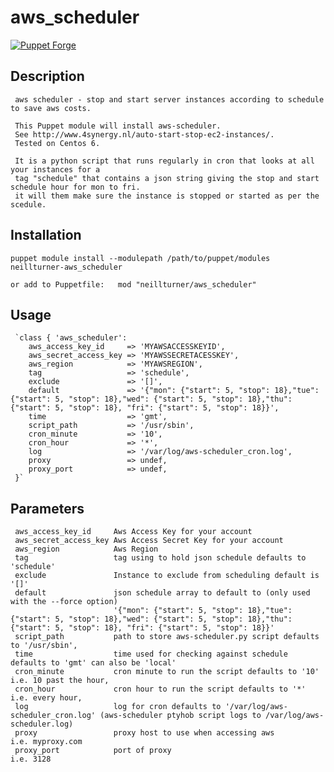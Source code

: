 # aws_scheduler

[![Puppet Forge](http://img.shields.io/puppetforge/v/neillturner/aws_scheduler.svg)](https://forge.puppetlabs.com/neillturner/aws_scheduler) 

## Description

     aws scheduler - stop and start server instances according to schedule to save aws costs.
     
     This Puppet module will install aws-scheduler.
     See http://www.4synergy.nl/auto-start-stop-ec2-instances/.
     Tested on Centos 6. 
     
     It is a python script that runs regularly in cron that looks at all your instances for a
     tag "schedule" that contains a json string giving the stop and start schedule hour for mon to fri.
     it will them make sure the instance is stopped or started as per the scedule.

## Installation

`puppet module install --modulepath /path/to/puppet/modules neillturner-aws_scheduler`

`or add to Puppetfile:   mod "neillturner/aws_scheduler"`

## Usage

     `class { 'aws_scheduler':
        aws_access_key_id     => 'MYAWSACCESSKEYID',
        aws_secret_access_key => 'MYAWSSECRETACESSKEY',
        aws_region            => 'MYAWSREGION',
        tag                   => 'schedule',
        exclude               => '[]',
        default               => '{"mon": {"start": 5, "stop": 18},"tue": {"start": 5, "stop": 18},"wed": {"start": 5, "stop": 18},"thu": {"start": 5, "stop": 18}, "fri": {"start": 5, "stop": 18}}',  
        time                  => 'gmt',
        script_path           => '/usr/sbin',
        cron_minute           => '10',
        cron_hour             => '*',
        log                   => '/var/log/aws-scheduler_cron.log',
        proxy                 => undef,
        proxy_port            => undef,
     }`

## Parameters

     aws_access_key_id     Aws Access Key for your account
     aws_secret_access_key Aws Access Secret Key for your account
     aws_region            Aws Region
     tag                   tag using to hold json schedule defaults to 'schedule'
     exclude               Instance to exclude from scheduling default is '[]'
     default               json schedule array to default to (only used with the --force option)
                           '{"mon": {"start": 5, "stop": 18},"tue": {"start": 5, "stop": 18},"wed": {"start": 5, "stop": 18},"thu": {"start": 5, "stop": 18}, "fri": {"start": 5, "stop": 18}}'  
     script_path           path to store aws-scheduler.py script defaults to '/usr/sbin',
     time                  time used for checking against schedule defaults to 'gmt' can also be 'local'
     cron_minute           cron minute to run the script defaults to '10' i.e. 10 past the hour,
     cron_hour             cron hour to run the script defaults to '*'    i.e. every hour,
     log                   log for cron defaults to '/var/log/aws-scheduler_cron.log' (aws-scheduler ptyhob script logs to /var/log/aws-scheduler.log) 
     proxy                 proxy host to use when accessing aws           i.e. myproxy.com
     proxy_port            port of proxy                                  i.e. 3128

